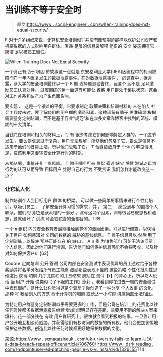 # 当训练不等于安全时

> 原文:[https://www . social-engineer . com/when-training-does-not-equal-security/](https://www.social-engineer.com/when-training-does-not-equal-security/)

F 对于许多组织来说，计算机安全培训似乎并没有像预期的那样以保护公司资产和机密数据的方式影响用户群体。传递 足够的信息来解释 组织的 安全 姿态拥有它 简洁 足以被员工留住。

![When Training Does Not Equal Security](../Images/32810b2acd2ebaf639b766eaaa94f5ff.png)

一个真正有助于 巩固 的故事这一点就是 东安格利亚大学(UEA)因流程中的相同缺陷而在一年内重复发生的数据泄露事件。在对数据泄露事件 、 的调查中，据透露，该大学的安全培训最终以一个 8 题 选择题测验告终，而这个 远不是 足以激励员工认真对待。 过度训练的另一面这有可能让 瘫痪 用户群处于偏执状态，这会对工作关系和生产力产生负面影响。

要实现 、 这是一个艰难的平衡，它要求制定 政策决策和培训材料的 人在陷入 社会工程攻击时，要了解他们的用户群的激励因素。这种理解有助于 更准确地 根据需要量身定制培训，而不是基于行业“规范”和在众多文章和博客中找到的笼统、模糊的十大清单。

当钱花在培训和相关的材料上，而 有 很少考虑它如何影响特定人群的，一个脱节发生 。要么是信息过于复杂，用户无法理解，所以他们忽略了它，要么是信息不适用于他们的日常生活，所以他们忽略了它。 T 他直接应用于 个体 的罕见情况是，应该利用来灌输安全计算行为的时刻。

从那以后，事情并非一帆风顺。 T 帽子瞬间可被 轻松 丢透 缺少 后续 测试对正当行为的认可从而导致 目标用户 觉得自己的行为 不受赏识 我们怎样才能改变这一点？

### 让它私人化

制作培训个人到目标用户 群体 的桥梁。 可以做一些简单的事情来进行个性化培训，以吸引员工 ， 了解安全计算习惯的需求，并 ， 第二 ， 感受到与 的直接个人联系，他们的 角色是该流程的一部分 。没有这两个因素，训练很容易被忽视和遗忘，这就破坏了 训练 和金钱花费的全部目的。T38

一个 n 组织 内的安全教育者最能接触到群体的激励因素。可以进行调查，以获得关于用户 如何感知对 公司的数据的 威胁的基线信息。 T 帽子信息可以 然后 用于定制训练，以解决 那些可能存在 的 缺口 。 A n 例 为销售部门 可能无法访问员工个人信息，因此对他们进行培训，告诉他们如何保护信息可能不会被吸收，以及针对如何保护客户s【62】

Coupl e 定向培训 公开 答谢 公司内部在安全测试中表现优异的员工通过给予各种奖励并将名单分发给所有员工能够 激励那些表现不佳的 这些策略 个性化批判性思维这比 获得 培训 几乎是匿名的并且结果 紧贴在 测试【r】的背心上，所以没人说话 当 用户 开始 说类似【了不起的工作】莎莉 。我看到你在过去一周的安全测试中表现很好，是什么让你觉得这是个骗局？你创造了一种分享 个人故事 的文化，那种 将 教给别人的方式 基于计算机的培训 或长达一小时的 讲座简直无法相比。

为特定用户群量身定制培训似乎需要更多的工作，但是公司在培训上的花费比以往任何时候都多数据泄露报告继续 增加It很明显存在差距，需要用不同的解决方案来填补。花一部分钱在 有效 用户群研究上，很快就会看到积极的结果。一旦你让用户公开地互相谈论威胁，并获得他们有权访问的数据的所有权，他们会更加警惕地保护这些数据，创造比以往任何时候都更好地保护数据的文化。

来源:
[https://www . scmagazineuk . com/uk-university-fails-to-learn-UEA-a-data-breach-repeat-officer/article/706760/](https://www.scmagazineuk.com/uk-university-fails-to-learn--uea-a-data-breach-repeat-offender/article/706760/) [https://www . dark reading . com/endpoint/user-ed-patching-people-vs-vulns/a/d-id/1326655](https://www.darkreading.com/endpoint/user-ed-patching-people-vs-vulns/a/d-id/1326655)T14